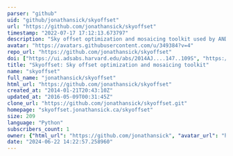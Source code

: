 ```yaml
---
parser: "github"
uid: "github/jonathansick/skyoffset"
url: "https://github.com/jonathansick/skyoffset"
timestamp: "2022-07-17 17:12:13.673797"
description: "Sky offset optimization and mosaicing toolkit used by ANDROIDS"
avatar: "https://avatars.githubusercontent.com/u/349384?v=4"
repo_url: "https://github.com/jonathansick/skyoffset"
doi: ["https://ui.adsabs.harvard.edu/abs/2014AJ....147..109S", "https://ui.adsabs.harvard.edu/abs/2021ascl.soft04016S/abstract"]
title: "Skyoffset: Sky offset optimization and mosaicing toolkit"
name: "skyoffset"
full_name: "jonathansick/skyoffset"
html_url: "https://github.com/jonathansick/skyoffset"
created_at: "2014-01-21T20:43:10Z"
updated_at: "2016-05-09T00:31:45Z"
clone_url: "https://github.com/jonathansick/skyoffset.git"
homepage: "skyoffset.jonathansick.ca/skyoffset"
size: 209
language: "Python"
subscribers_count: 1
owner: {"html_url": "https://github.com/jonathansick", "avatar_url": "https://avatars.githubusercontent.com/u/349384?v=4", "login": "jonathansick", "type": "User"}
date: "2024-06-22 14:22:57.258960"
---
```

